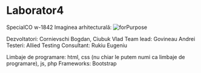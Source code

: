# Laborator4
SpecialCO
w-1842
Imaginea arhitecturală:
![forPurpose](https://user-images.githubusercontent.com/63285133/135467474-9ef6ea29-d395-4e18-a4e0-adfda7306e14.jpg)

Dezvoltatori: Cornievschi Bogdan, Ciubuk Vlad
Team lead: Govineau Andrei
Testeri: Allied Testing
Consultant: Rukiu Eugeniu

Limbaje de programare: html, css (nu chiar le putem numi ca limbaje de programare), js, php
Frameworks: Bootstrap

